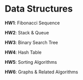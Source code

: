 # Data Structures

**HW1**: Fibonacci Sequence

**HW2**: Stack & Queue 

**HW3**: Binary Search Tree

**HW4**: Hash Table

**HW5**: Sorting Algorithms

**HW6**: Graphs & Related Algorithms
